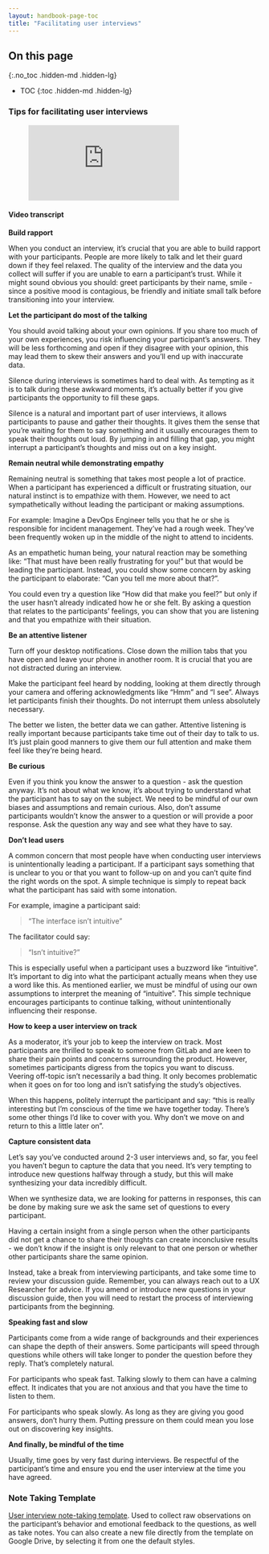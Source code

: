 ```yaml
---
layout: handbook-page-toc
title: "Facilitating user interviews"
---
```


## On this page
{:.no_toc .hidden-md .hidden-lg}

- TOC
{:toc .hidden-md .hidden-lg}

### Tips for facilitating user interviews

<!-- blank line -->
<figure class="video_container">
  <iframe src="https://www.youtube.com/embed/-6U5p6A4WWE" frameborder="0" allowfullscreen="true"> </iframe>
</figure>
<!-- blank line -->

#### Video transcript

**Build rapport**

When you conduct an interview, it’s crucial that you are able to build rapport with your participants. People are more likely to talk and let their guard down if they feel relaxed. The quality of the interview and the data you collect will suffer if you are unable to earn a  participant’s trust. While it might sound obvious you should: greet participants by their name, smile - since a positive mood is contagious, be friendly and initiate small talk before transitioning into your interview.

**Let the participant do most of the talking**

You should avoid talking about your own opinions. If you share too much of your own experiences, you risk influencing your participant’s answers. They will be less forthcoming and open if they disagree with your opinion, this may lead them to skew their answers and you’ll end up with inaccurate data.

Silence during interviews is sometimes hard to deal with. As tempting as it is to talk during these awkward moments, it’s actually better if you give participants the opportunity to fill these gaps. 

Silence is a natural and important part of user interviews, it allows participants to pause and gather their thoughts. It gives them the sense that you’re waiting for them to say something and it usually encourages them to speak their thoughts out loud. By jumping in and filling that gap, you might interrupt a participant’s thoughts and miss out on a key insight.

**Remain neutral while demonstrating empathy**

Remaining neutral is something that takes most people a lot of practice. When a participant has experienced a difficult or frustrating situation, our natural instinct is to empathize with them. However, we need to act sympathetically without leading the participant or making assumptions. 

For example: Imagine a DevOps Engineer tells you that he or she is responsible for incident management. They’ve had a rough week. They’ve been frequently woken up in the middle of the night to attend to incidents. 

As an empathetic human being, your natural reaction may be something like: “That must have been really frustrating for you!” but that would be leading the participant. Instead, you could show some concern by asking the participant to elaborate: “Can you tell me more about that?”. 

You could even try a question like “How did that make you feel?” but only if the user hasn’t already indicated how he or she felt. By asking a question that relates to the participants’ feelings, you can show that you are listening and that you empathize with their situation.

**Be an attentive listener**

Turn off your desktop notifications. Close down the million tabs that you have open and leave your phone in another room. It is crucial that you are not distracted during an interview.

Make the participant feel heard by nodding, looking at them directly through your camera and offering acknowledgments like “Hmm” and “I see”. Always let participants finish their thoughts. Do not interrupt them unless absolutely necessary.

The better we listen, the better data we can gather. Attentive listening is really important because participants take time out of their day to talk to us. It’s just plain good manners to give them our full attention and make them feel like they’re being heard.
 
**Be curious**

Even if you think you know the answer to a question - ask the question anyway. It’s not about what we know, it’s about trying to understand what the participant has to say on the subject. We need to be mindful of our own biases and assumptions and remain curious. Also, don’t assume participants wouldn’t know the answer to a question or will provide a poor response. Ask the question any way and see what they have to say.
 
**Don’t lead users**

A common concern that most people have when conducting user interviews is unintentionally leading a participant. If a participant says something that is unclear to you or that you want to follow-up on and you can’t quite find the right words on the spot. A simple technique is simply to repeat back what the participant has said with some intonation. 

For example, imagine a participant said:

> “The interface isn’t intuitive”

The facilitator could say:

> “Isn’t intuitive?”

This is especially useful when a participant uses a buzzword like “intuitive”. It’s important to dig into what the participant actually means when they use a word like this. As mentioned earlier, we must be mindful of using our own assumptions to interpret the meaning of “intuitive”. This simple technique encourages participants to continue talking, without unintentionally influencing their response.
 
**How to keep a user interview on track**

As a moderator, it’s your job to keep the interview on track. Most participants are thrilled to speak to someone from GitLab and are keen to share their pain points and concerns surrounding the product. However, sometimes participants digress from the topics you want to discuss. Veering off-topic isn’t necessarily a bad thing. It only becomes problematic when it goes on for too long and isn’t satisfying the study’s objectives.

When this happens, politely interrupt the participant and say: “this is really interesting but I’m conscious of the time we have together today. There’s some other things I’d like to cover with you. Why don’t we move on and return to this a little later on”.
 
**Capture consistent data**

Let’s say you’ve conducted around 2-3 user interviews and, so far, you feel you haven’t begun to capture the data that you need. It’s very tempting to introduce new questions halfway through a study, but this will make synthesizing your data incredibly difficult.

When we synthesize data, we are looking for patterns in responses, this can be done by making sure we ask the same set of questions to every participant. 

Having a certain insight from a single person when the other participants did not get a chance to share their thoughts can create inconclusive results - we don’t know if the insight is only relevant to that one person or whether other participants share the same opinion.

Instead, take a break from interviewing participants, and take some time to review your discussion guide. Remember, you can always reach out to a UX Researcher for advice. If you amend or introduce new questions in your discussion guide, then you will need to restart the process of interviewing participants from the beginning.
 
**Speaking fast and slow**

Participants come from a wide range of backgrounds and their experiences can shape the depth of their answers. Some participants will speed through questions while others will take longer to ponder the question before they reply. That’s completely natural.

For participants who speak fast. Talking slowly to them can have a calming effect. It indicates that you are not anxious and that you have the time to listen to them.

For participants who speak slowly. As long as they are giving you good answers, don’t hurry them. Putting pressure on them could mean you lose out on discovering key insights. 
 
**And finally, be mindful of the time**

Usually, time goes by very fast during interviews. Be respectful of the participant’s time and ensure you end the user interview at the time you have agreed.

### Note Taking Template

[User interview note-taking template](https://docs.google.com/spreadsheets/d/1hnIqg-fnCYW2XKHR8RBsO3cYLSMEZy2xUKmbiUluAY0/edit#gid=0). Used to collect raw observations on the participant’s behavior and emotional feedback to the questions, as well as take notes. You can also create a new file directly from the template on Google Drive, by selecting it from one the default styles.
